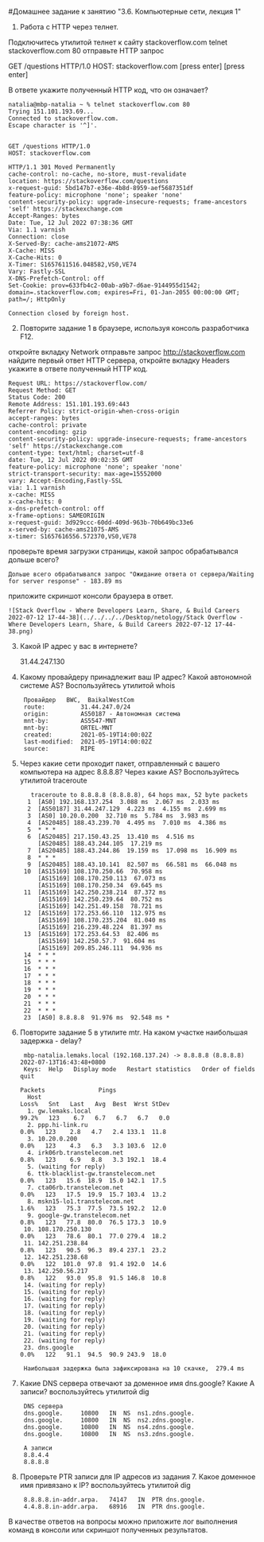 #Домашнее задание к занятию "3.6. Компьютерные сети, лекция 1"

1. Работа c HTTP через телнет.

Подключитесь утилитой телнет к сайту stackoverflow.com telnet stackoverflow.com 80
отправьте HTTP запрос

GET /questions HTTP/1.0
HOST: stackoverflow.com
[press enter]
[press enter]

В ответе укажите полученный HTTP код, что он означает?

    natalia@mbp-natalia ~ % telnet stackoverflow.com 80
    Trying 151.101.193.69...
    Connected to stackoverflow.com.
    Escape character is '^]'.


    GET /questions HTTP/1.0
    HOST: stackoverflow.com

    HTTP/1.1 301 Moved Permanently
    cache-control: no-cache, no-store, must-revalidate
    location: https://stackoverflow.com/questions
    x-request-guid: 5bd147b7-e36e-4b8d-8959-aef5687351df
    feature-policy: microphone 'none'; speaker 'none'
    content-security-policy: upgrade-insecure-requests; frame-ancestors 'self' https://stackexchange.com
    Accept-Ranges: bytes
    Date: Tue, 12 Jul 2022 07:38:36 GMT
    Via: 1.1 varnish
    Connection: close
    X-Served-By: cache-ams21072-AMS
    X-Cache: MISS
    X-Cache-Hits: 0
    X-Timer: S1657611516.048582,VS0,VE74
    Vary: Fastly-SSL
    X-DNS-Prefetch-Control: off
    Set-Cookie: prov=633fb4c2-00ab-a9b7-d6ae-9144955d1542; domain=.stackoverflow.com; expires=Fri, 01-Jan-2055 00:00:00 GMT; path=/; HttpOnly

    Connection closed by foreign host.


2. Повторите задание 1 в браузере, используя консоль разработчика F12.

откройте вкладку Network
отправьте запрос http://stackoverflow.com
найдите первый ответ HTTP сервера, откройте вкладку Headers
укажите в ответе полученный HTTP код.
     
    Request URL: https://stackoverflow.com/
    Request Method: GET
    Status Code: 200 
    Remote Address: 151.101.193.69:443
    Referrer Policy: strict-origin-when-cross-origin
    accept-ranges: bytes
    cache-control: private
    content-encoding: gzip
    content-security-policy: upgrade-insecure-requests; frame-ancestors 'self' https://stackexchange.com
    content-type: text/html; charset=utf-8
    date: Tue, 12 Jul 2022 09:02:35 GMT
    feature-policy: microphone 'none'; speaker 'none'
    strict-transport-security: max-age=15552000
    vary: Accept-Encoding,Fastly-SSL
    via: 1.1 varnish
    x-cache: MISS
    x-cache-hits: 0
    x-dns-prefetch-control: off
    x-frame-options: SAMEORIGIN
    x-request-guid: 3d929ccc-60dd-409d-963b-70b649bc33e6
    x-served-by: cache-ams21075-AMS
    x-timer: S1657616556.572370,VS0,VE78

проверьте время загрузки страницы, какой запрос обрабатывался дольше всего?

    Дольше всего обрабатывался запрос "Ожидание ответа от сервера/Waiting for server response" - 183.89 ms

приложите скриншот консоли браузера в ответ.
    
    ![Stack Overflow - Where Developers Learn, Share, & Build Careers 2022-07-12 17-44-38](../../../../Desktop/netology/Stack Overflow - Where Developers Learn, Share, & Build Careers 2022-07-12 17-44-38.png)

3. Какой IP адрес у вас в интернете?
    
    31.44.247.130
    
4. Какому провайдеру принадлежит ваш IP адрес? Какой автономной системе AS? Воспользуйтесь утилитой whois
    
        Провайдер   BWC,  BaikalWestCom
        route:          31.44.247.0/24
        origin:         AS50187 - Автономная система
        mnt-by:         AS5547-MNT
        mnt-by:         ORTEL-MNT
        created:        2021-05-19T14:00:02Z
        last-modified:  2021-05-19T14:00:02Z
        source:         RIPE
    
5. Через какие сети проходит пакет, отправленный с вашего компьютера на адрес 8.8.8.8? Через какие AS? Воспользуйтесь утилитой traceroute
    
          traceroute to 8.8.8.8 (8.8.8.8), 64 hops max, 52 byte packets
         1  [AS0] 192.168.137.254  3.088 ms  2.067 ms  2.033 ms
         2  [AS50187] 31.44.247.129  4.223 ms  4.155 ms  2.699 ms
         3  [AS0] 10.20.0.200  32.710 ms  5.784 ms  3.983 ms
         4  [AS20485] 188.43.239.70  4.495 ms  7.010 ms  4.386 ms
         5  * * *
         6  [AS20485] 217.150.43.25  13.410 ms  4.516 ms
            [AS20485] 188.43.244.105  17.219 ms
         7  [AS20485] 188.43.244.86  19.159 ms  17.098 ms  16.909 ms
         8  * * *
         9  [AS20485] 188.43.10.141  82.507 ms  66.581 ms  66.048 ms
        10  [AS15169] 108.170.250.66  70.958 ms
            [AS15169] 108.170.250.113  67.073 ms
            [AS15169] 108.170.250.34  69.645 ms
        11  [AS15169] 142.250.238.214  87.372 ms
            [AS15169] 142.250.239.64  80.752 ms
            [AS15169] 142.251.49.158  78.721 ms
        12  [AS15169] 172.253.66.110  112.975 ms
            [AS15169] 108.170.235.204  81.040 ms
            [AS15169] 216.239.48.224  81.397 ms
        13  [AS15169] 172.253.64.53  82.406 ms
            [AS15169] 142.250.57.7  91.604 ms
            [AS15169] 209.85.246.111  94.936 ms
        14  * * *
        15  * * *
        16  * * *
        17  * * *
        18  * * *
        19  * * *
        20  * * *
        21  * * *
        22  * * *
        23  [AS0] 8.8.8.8  91.976 ms  92.548 ms *

    
6. Повторите задание 5 в утилите mtr. На каком участке наибольшая задержка - delay?
    
        mbp-natalia.lemaks.local (192.168.137.24) -> 8.8.8.8 (8.8.8.8)                                                                                                                                                       2022-07-13T16:43:48+0800
        Keys:  Help   Display mode   Restart statistics   Order of fields   quit
                                                                                                                                                                                                             Packets               Pings
         Host                                                                                                                                                                                              Loss%   Snt   Last   Avg  Best  Wrst StDev
         1. gw.lemaks.local                                                                                                                                                                         99.2%   123    6.7   6.7   6.7   6.7   0.0
         2. ppp.hi-link.ru                                                                                                                                                                              0.0%   123    2.8   4.7   2.4 133.1  11.8
         3. 10.20.0.200                                                                                                                                                                                0.0%   123    4.3   6.3   3.3 103.6  12.0
         4. irk06rb.transtelecom.net                                                                                                                                                             0.8%   123    6.9   8.8   3.3 192.1  18.4
         5. (waiting for reply)
         6. ttk-blacklist-gw.transtelecom.net                                                                                                                                                0.0%   123   15.6  18.9  15.0 142.1  17.5
         7. cta06rb.transtelecom.net                                                                                                                                                           0.0%   123   17.5  19.9  15.7 103.4  13.2
         8. mskn15-lo1.transtelecom.net                                                                                                                                                     1.6%   123   75.3  77.5  73.5 192.2  12.0
         9. google-gw.transtelecom.net                                                                                                                                                       0.8%   123   77.8  80.0  76.5 173.3  10.9
        10. 108.170.250.130                                                                                                                                                                       0.0%   123   78.6  80.1  77.0 279.4  18.2
        11. 142.251.238.84                                                                                                                                                                          0.8%   123   90.5  96.3  89.4 237.1  23.2
        12. 142.251.238.68                                                                                                                                                                          0.0%   122  101.0  97.8  91.4 192.0  14.6
        13. 142.250.56.217                                                                                                                                                                          0.8%   122   93.0  95.8  91.5 146.8  10.8
        14. (waiting for reply)
        15. (waiting for reply)
        16. (waiting for reply)
        17. (waiting for reply)
        18. (waiting for reply)
        19. (waiting for reply)
        20. (waiting for reply)
        21. (waiting for reply)
        22. (waiting for reply)
        23. dns.google                                                                                                                                                                                      0.0%   122   91.1  94.5  90.9 243.9  18.0
    
        Наибольшая задержка была зафиксирована на 10 скачке,  279.4 ms

7. Какие DNS сервера отвечают за доменное имя dns.google? Какие A записи? воспользуйтесь утилитой dig

        DNS сервера
        dns.google.		10800	IN	NS	ns1.zdns.google.
        dns.google.		10800	IN	NS	ns2.zdns.google.
        dns.google.		10800	IN	NS	ns4.zdns.google.
        dns.google.		10800	IN	NS	ns3.zdns.google.
    
        A записи
        8.8.4.4
        8.8.8.8

8. Проверьте PTR записи для IP адресов из задания 7. Какое доменное имя привязано к IP? воспользуйтесь утилитой dig

        8.8.8.8.in-addr.arpa.	74147	IN	PTR	dns.google.
        4.4.8.8.in-addr.arpa.	68916	IN	PTR	dns.google.

В качестве ответов на вопросы можно приложите лог выполнения команд в консоли или скриншот полученных результатов.


